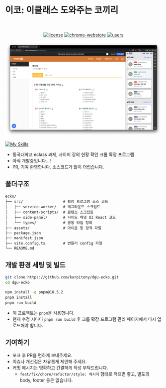 # 이코: 이클래스 도와주는 코끼리

<p align="center">
  <br>
  <br>
  <a href="LICENSE"><img src="https://img.shields.io/badge/license-MIT-blue.svg" alt="license"/></a>
  <a href="https://chromewebstore.google.com/detail/이코-이클래스-도와주는-코끼리/jmcmadbhcejffmkgomehebjpglhfmggp"><img src="https://img.shields.io/chrome-web-store/v/jmcmadbhcejffmkgomehebjpglhfmggp.svg" alt="chrome-webstore"/></a>
  <a href="https://chromewebstore.google.com/detail/이코-이클래스-도와주는-코끼리/jmcmadbhcejffmkgomehebjpglhfmggp"><img src="https://img.shields.io/chrome-web-store/d/jmcmadbhcejffmkgomehebjpglhfmggp.svg" alt="users"></a>
  <br>
</p>

![screenshot](./assets/screenshot01.png)

[![My Skills](https://skillicons.dev/icons?i=ts,react,tailwindcss,vite,pnpm)](https://skillicons.dev)

- 동국대학교 eclass 과제, 사이버 강의 현황 확인 크롬 확장 프로그램
- 아직 개발중입니다...!
- PR, 기여 환영합니다. 소스코드가 많이 더럽습니다.

## 폴더구조
```
ecko/
├── src/                  # 확장 프로그램 소스 코드
│   ├── service-worker/   # 백그라운드 스크립트
│   ├── content-scripts/  # 콘텐츠 스크립트
│   ├── side-panel/       # 사이드 패널 UI React 코드
│   └── types/            # 공통 타입 정의
├── assets/               # 아이콘 등 정적 파일
├── package.json
├── manifest.json
├── vite.config.ts        # 번들러 config 파일
└── README.md             
```

## 개발 환경 세팅 및 빌드

```bash
git clone https://github.com/karpitony/dgu-ecko.git
cd dgu-ecko
```

```bash
npm install -g pnpm@10.5.2
pnpm install
pnpm run build
```

- 이 프로젝트는 `pnpm`을 사용합니다.
- 현재 수정 시마다 `pnpm run build` 후 크롬 확장 프로그램 관리 페이지에서 다시 업로드해야 합니다.


## 기여하기

- 포크 후 PR을 편하게 보내주세요.
- 이슈나 개선점은 자유롭게 제안해 주세요.
- 커밋 메시지는 명확하고 간결하게 작성 부탁드립니다.
  - `feat/fix/chore/refactor/style: 메시지` 형태로 적으면 좋고, 별도의 body, footer 등은 없습니다.

